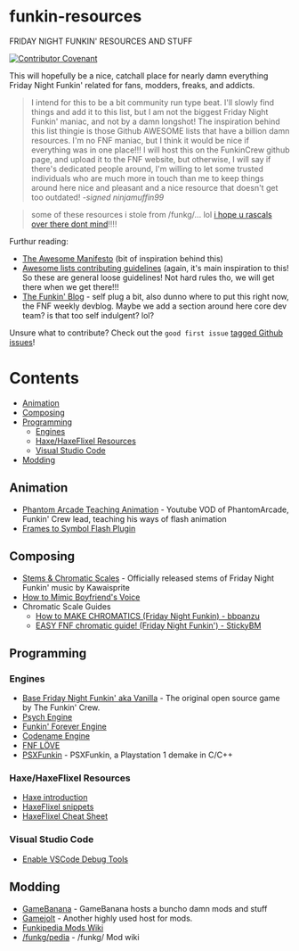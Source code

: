 # funkin-resources
FRIDAY NIGHT FUNKIN' RESOURCES AND STUFF

[![Contributor Covenant](https://img.shields.io/badge/Contributor%20Covenant-2.1-4baaaa.svg)](CODE_OF_CONDUCT.md) 

This will hopefully be a nice, catchall place for nearly damn everything Friday Night Funkin' related for fans, modders, freaks, and addicts.

> I intend for this to be a bit community run type beat. I'll slowly find things and add it to this list, but I am not the biggest Friday Night Funkin' maniac, and not by a damn longshot!
> The inspiration behind this list thingie is those Github AWESOME lists that have a billion damn resources. I'm no FNF maniac, but I think it would be nice if everything was in one place!!!
> I will host this on the FunkinCrew github page, and upload it to the FNF website, but otherwise, I will say if there's dedicated people around, I'm willing to let some trusted individuals who are much more in touch than me to keep things around here nice and pleasant and a nice resource that doesn't get too outdated!
> -*signed ninjamuffin99*

>some of these resources i stole from /funkg/... lol [i hope u rascals over there dont mind](https://github.com/FunkinCrew/funkin-resources/blob/main/img/pic-related.png?raw=true)!!!! 

Furthur reading:
- [The Awesome Manifesto](https://github.com/sindresorhus/awesome/blob/main/awesome.md) (bit of inspiration behind this)
- [Awesome lists contributing guidelines](https://github.com/sindresorhus/awesome/blob/main/contributing.md) (again, it's main inspiration to this! So these are general loose guidelines! Not hard rules tho, we will get there when we get there!!!
- [The Funkin' Blog](https://funkincrew.github.io/funkBlog/blog/) - self plug a bit, also dunno where to put this right now, the FNF weekly devblog. Maybe we add a section around here core dev team? is that too self indulgent? lol?

Unsure what to contribute? Check out the `good first issue` [tagged Github issues](https://github.com/FunkinCrew/funkin-resources/issues?q=is%3Aissue+is%3Aopen+label%3A%22good+first+issue%22)! 

# Contents
- [Animation](#animation)
- [Composing](#composing)
- [Programming](#programming)
  - [Engines](#engines)
  - [Haxe/HaxeFlixel Resources](#haxehaxeflixel-resources)
  - [Visual Studio Code](#visual-studio-code)
- [Modding](#modding)

## Animation
- [Phantom Arcade Teaching Animation](https://youtu.be/bLqTpYNZ1C4) - Youtube VOD of PhantomArcade, Funkin' Crew lead, teaching his ways of flash animation
- [Frames to Symbol Flash Plugin](https://mega.nz/file/2fx1waBD#YJT5ooKfZ4-wjibIEhglRcxsq7QM6f_zx9JjcXLcVx0)

## Composing
- [Stems & Chromatic Scales](https://drive.google.com/drive/folders/1XndrqjB48K3HTj0V3l0HSUGtCttRfiH9) - Officially released stems of Friday Night Funkin' music by Kawaisprite
- [How to Mimic Boyfriend's Voice](https://youtu.be/YOrC9uQiK00)
- Chromatic Scale Guides
  - [How to MAKE CHROMATICS (Friday Night Funkin) - bbpanzu](https://www.youtube.com/watch?v=a7SGu1fNthc)
  - [EASY FNF chromatic guide! (Friday Night Funkin') - StickyBM](https://youtu.be/PlSh_LJwQD0)

## Programming
### Engines
- [Base Friday Night Funkin' aka Vanilla](https://github.com/FunkinCrew/funkin) - The original open source game by The Funkin' Crew.
- [Psych Engine](https://github.com/ShadowMario/FNF-PsychEngine)
- [Funkin' Forever Engine](https://github.com/BeastlyGabi/Funkin-Forever-Engine)
- [Codename Engine](https://github.com/YoshiCrafter29/CodenameEngine)
- [FNF LÖVE](https://github.com/Stilic/FNF-LOVE)
- [PSXFunkin](https://github.com/cuckydev/PSXFunkin) - PSXFunkin, a Playstation 1 demake in C/C++

### Haxe/HaxeFlixel Resources
- [Haxe introduction](https://haxe.org/manual/introduction.html)
- [HaxeFlixel snippets](https://snippets.haxeflixel.com/)
- [HaxeFlixel Cheat Sheet](https://haxeflixel.com/documentation/cheat-sheet/)

### Visual Studio Code
- [Enable VSCode Debug Tools](https://twitter.com/EliteMasterEric/status/1535814918917734400)

## Modding
- [GameBanana](https://gamebanana.com/games/8694) - GameBanana hosts a buncho damn mods and stuff
- [Gamejolt](https://gamejolt.com/c/fnf) - Another highly used host for mods.
- [Funkipedia Mods Wiki](https://fridaynightfunking.fandom.com/wiki/Funkipedia_Mods_Wiki)
- [/funkg/pedia](https://funkinchan.club/wiki/Main_Page) - /funkg/ Mod wiki
